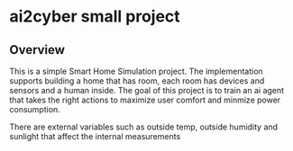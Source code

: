 # ai2cyber small project

## Overview

This is a simple Smart Home Simulation project. The implementation supports building a home that has room, 
each room has devices and sensors and a human inside. The goal of this project is to train an ai agent
that takes the right actions to maximize user comfort and minmize power consumption.

There are external variables such as outside temp, outside humidity and sunlight that affect
the internal measurements
